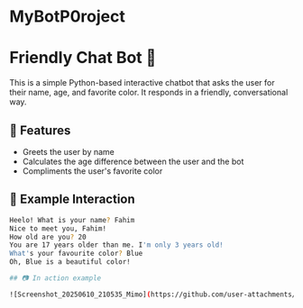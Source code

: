 # MyBotP0roject
# Friendly Chat Bot 🤖

This is a simple Python-based interactive chatbot that asks the user for their name, age, and favorite color. It responds in a friendly, conversational way.

## 🌟 Features

- Greets the user by name
- Calculates the age difference between the user and the bot
- Compliments the user's favorite color

## 📜 Example Interaction

```bash
Heelo! What is your name? Fahim
Nice to meet you, Fahim!
How old are you? 20
You are 17 years older than me. I'm only 3 years old!
What's your favourite color? Blue
Oh, Blue is a beautiful color!

## 📷 In action example

![Screenshot_20250610_210535_Mimo](https://github.com/user-attachments/assets/2f435726-ec91-4f4c-8f08-03b76b7c6674)
